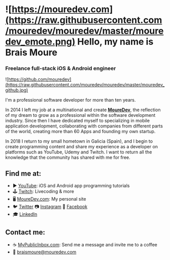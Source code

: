 # ![https://mouredev.com](https://raw.githubusercontent.com/mouredev/mouredev/master/mouredev_emote.png) Hello, my name is Brais Moure
### Freelance full-stack iOS & Android engineer

![https://github.com/mouredev](https://raw.githubusercontent.com/mouredev/mouredev/master/mouredev_github.jpg)

I'm a professional software developer for more than ten years.

In 2014 I left my job at a multinational and create [**MoureDev**](https://mouredev.com), the reflection of my dream to grow as a professional within the software development industry.
Since then I have dedicated myself to specializing in mobile application development, collaborating with companies from different parts of the world, creating more than 60 Apps and founding my own startup.

In 2018 I return to my small hometown in Galicia (Spain), and I begin to create programming content and share my experience as a developer on platforms such as YouTube, Udemy and Twitch. I want to return all the knowledge that the community has shared with me for free.

## Find me at:
* ▶️ [YouTube](https://youtube.com/mouredevapps): iOS and Android app programming tutorials
* 🕹 [Twitch](https://twitch.tv/mouredev): Livecoding & more
* 🖥 [MoureDev.com](https://mouredev.com): My personal site
* 🐦 [Twitter](https://twitter.com/mouredev) 📷 [Instagram](https://instagram.com/mouredev) 📝 [Facebook](https://facebook.com/mouredev)
* 🎓 [LinkedIn](https://www.linkedin.com/in/braismoure/)


## Contact me:
* ☕️ [MyPublicInbox.com](https://mypublicinbox.com/mouredev): Send me a message and invite me to a coffee
* 📩 [braismoure@mouredev.com](mailto:braismoure@mouredev.com)